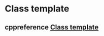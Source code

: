 # Class template



## cppreference [Class template](https://en.cppreference.com/w/cpp/language/class_template)